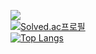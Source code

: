 <a href="https://hemahero.tistory.com/"><img src="https://img.shields.io/badge/Tistory-000000?style=flat-square&logo=Tistory&logoColor=white"/></a>
<br>
[![Solved.ac프로필](http://mazassumnida.wtf/api/mini/generate_badge?boj=hemahero)](https://solved.ac/hemahero)
<br>
[![Top Langs](https://github-readme-stats.vercel.app/api/top-langs/?username=hemaher0)](https://github.com/hemaher0/github-readme-stats)
<br>
